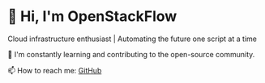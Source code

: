 # 👋 Hi, I'm OpenStackFlow

Cloud infrastructure enthusiast | Automating the future one script at a time

🌱 I'm constantly learning and contributing to the open-source community.

📫 How to reach me: [GitHub](https://github.com/OpenStackFlow)
